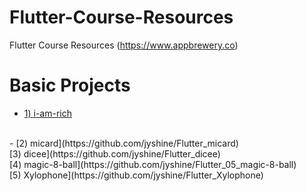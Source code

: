 # Flutter-Course-Resources
Flutter Course Resources (https://www.appbrewery.co) 

# Basic Projects

- [1) i-am-rich](https://github.com/jyshine/Flutter_i-am-rich)
<br>
- [2) micard](https://github.com/jyshine/Flutter_micard)
<br>
[3) dicee](https://github.com/jyshine/Flutter_dicee)
<br>
[4) magic-8-ball](https://github.com/jyshine/Flutter_05_magic-8-ball)
<br>
[5) Xylophone](https://github.com/jyshine/Flutter_Xylophone)
